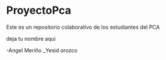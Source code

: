 ﻿# ProyectoPca
Este es un repositorio colaborativo de los estudiantes del PCA 


deja  tu nombre aqui 


-Angel Meriño
_Yesid orozco
